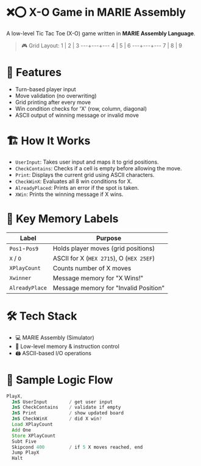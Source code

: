 # ❌⭕ X-O Game in MARIE Assembly

A low-level Tic Tac Toe (X-O) game written in **MARIE Assembly Language**.
> 🎮 Grid Layout:
 1 | 2 | 3
---+---+---
 4 | 5 | 6
---+---+---
 7 | 8 | 9


# 🧠 Features
- Turn-based player input
- Move validation (no overwriting)
- Grid printing after every move
- Win condition checks for 'X' (row, column, diagonal)
- ASCII output of winning message or invalid move


# 🏗 How It Works
- `UserInput`: Takes user input and maps it to grid positions.
- `CheckContains`: Checks if a cell is empty before allowing the move.
- `Print`: Displays the current grid using ASCII characters.
- `CheckWinX`: Evaluates all 8 win conditions for X.
- `AlreadyPlaced`: Prints an error if the spot is taken.
- `XWin`: Prints the winning message if X wins.

# 💾 Key Memory Labels
| Label           | Purpose                              |
|----------------|--------------------------------------|
| `Pos1`-`Pos9`   | Holds player moves (grid positions)  |
| `X` / `O`       | ASCII for X (`HEX 2715`), O (`HEX 25EF`) |
| `XPlayCount`    | Counts number of X moves             |
| `Xwinner`       | Message memory for "X Wins!"         |
| `AlreadyPlace`  | Message memory for "Invalid Position"|

# 🛠 Tech Stack
- 💻 MARIE Assembly (Simulator)
- 🧮 Low-level memory & instruction control
- 🖨 ASCII-based I/O operations

# 🧪 Sample Logic Flow
```asm
PlayX,  
  JnS UserInput        / get user input
  JnS CheckContains    / validate if empty
  JnS Print            / show updated board
  JnS CheckWinX        / did X win?
  Load XPlayCount
  Add One
  Store XPlayCount
  Subt Five
  Skipcond 400         / if 5 X moves reached, end
  Jump PlayX
  Halt
